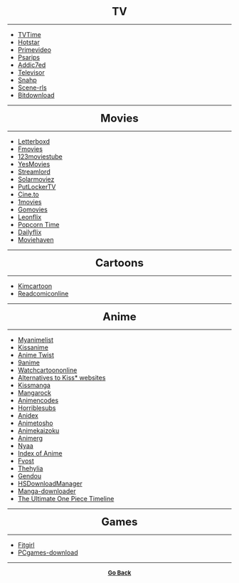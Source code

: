 <p align="center">
  <b>
  <font size="+2">TV</font>
  </b>
</p>

---

  - [TVTime](https://www.tvtime.com/en)
  - [Hotstar](http://www.hotstar.com/)
  - [Primevideo](https://www.primevideo.com/)
  - [Psarips](https://psarips.com/)
  - [Addic7ed](http://www.addic7ed.com/)
  - [Televisor](http://televisor.com/)
  - [Snahp](http://snahp.it/)
  - [Scene-rls](http://scene-rls.net/category/tv-packs/)
  - [Bitdownload](http://bitdownload.ir/)

---

<p align="center">
  <b>
  <font size="+2">Movies</font>
  </b>
</p>

---

  - [Letterboxd](https://letterboxd.com/)
  - [Fmovies](https://www5.fmovies.se/)
  - [123moviestube](https://www1.123moviestube.io/)
  - [YesMovies](http://www1.yesmovies.net/home.html)
  - [Streamlord](http://www.streamlord.com/)
  - [Solarmoviez](https://solarmoviez.ru/)
  - [PutLockerTV](https://www2.putlockertv.to/)
  - [Cine.to](https://cine.to/)
  - [1movies](https://www1.1movies.se/)
  - [Gomovies](https://www2.gomovies.film/)
  - [Leonflix](https://leonflix.net/)
  - [Popcorn Time](https://popcorntime.sh/)
  - [Dailyflix](https://board.dailyflix.one/)
  - [Moviehaven](http://moviehaven.xyz/)

---

<p align="center">
  <b>
  <font size="+2">Cartoons</font>
  </b>
</p>

---

  - [Kimcartoon](http://kimcartoon.me/)
  - [Readcomiconline](http://readcomiconline.to/)

---

<p align="center">
  <b>
  <font size="+2">Anime</font>
  </b>
</p>

---

  - [Myanimelist](https://myanimelist.net/)
  - [Kissanime](http://kissanime.ru/)
  - [Anime Twist](https://twist.moe/)
  - [9anime](https://www4.9anime.is/)
  - [Watchcartoononline](https://www.watchcartoononline.io/)
  - [Alternatives to Kiss* websites](https://www.reddit.com/r/KissCartoon/wiki/alternatives)
  - [Kissmanga](http://kissmanga.com/)
  - [Mangarock](https://mangarock.com/)
  - [Animencodes](https://www.animencodes.com/)
  - [Horriblesubs](http://horriblesubs.info/)
  - [Anidex](https://anidex.info/)
  - [Animetosho](https://animetosho.org/)
  - [Animekaizoku](https://animekaizoku.com/)
  - [Animerg](https://www.shanaproject.com/subbertag/2498/)
  - [Nyaa](https://nyaa.si/)
  - [Index of Anime](https://storage.kanzaki.ru/)
  - [Fvost](http://fvost.net/ost-list/)  
  - [Thehylia](https://anime.thehylia.com/)
  - [Gendou](http://gendou.com/)
  - [HSDownloadManager](http://mitchgordon.me/HSDownloadManager/)
  - [Manga-downloader](https://bitbucket.org/Red_Squirrel/manga-downloader/downloads/)
  - [The Ultimate One Piece Timeline](https://thelibraryofohara.com/)

---

<p align="center">
  <b>
  <font size="+2">Games</font>
  </b>
</p>

---

  - [Fitgirl](http://fitgirl-repacks.site/)
  - [PCgames-download](https://pcgames-download.com/)

---

<p align="center">
  <b>
  <a href="https://gs1293.github.io/resource.html"> <font size="-1">Go Back</font></a>
  </b>
</p>
